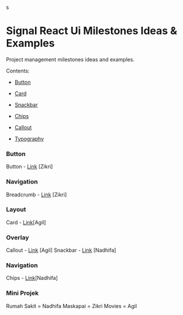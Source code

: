 s
  

# Signal React Ui Milestones Ideas & Examples

  

  

Project management milestones ideas and examples.

  

  

Contents:

  

* [Button](#Button)
  

* [Card](#Card)

* [Snackbar](#Overlay)

* [Chips](#Navigation)

* [Callout](#Overlay)

* [Typography](#Typography)

  

  

### Button
Button - [Link](https://gitlab.com/rndDesto/signal-react-ui-intern/-/milestones/1) [Zikri]

### Navigation
Breadcrumb - [Link](https://gitlab.com/rndDesto/signal-react-ui-intern/-/milestones/1) [Zikri]

  
### Layout
Card - [Link](https://gitlab.com/rndDesto/signal-react-ui-intern/-/milestones/5)[Agil]

### Overlay
Callout - [Link](https://gitlab.com/rndDesto/signal-react-ui-intern/-/milestones/4)  [Agil]
Snackbar - [Link](https://gitlab.com/rndDesto/signal-react-ui-intern/-/milestones/6) [Nadhifa]

### Navigation
Chips - [Link](https://gitlab.com/rndDesto/signal-react-ui-intern/-/milestones/3)[Nadhifa]


### Mini Projek
Rumah Sakit = Nadhifa
Maskapai = Zikri
Movies = Agil